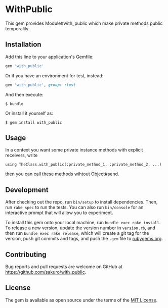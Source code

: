 # WithPublic

This gem provides Module#with_public which make private methods public temporalily.

## Installation

Add this line to your application's Gemfile:

```ruby
gem 'with_public'
```

Or if you have an environment for test, instead:

```ruby
gem 'with_public', group: :test
```

And then execute:

    $ bundle

Or install it yourself as:

    $ gem install with_public

## Usage

In a context you want some private instance methods with explicit receivers, write

    using TheClass.with_public(:private_method_1, :private_method_2, ...)

then you can call these methods wihtout Object#send.

## Development

After checking out the repo, run `bin/setup` to install dependencies. Then, run `rake spec` to run the tests. You can also run `bin/console` for an interactive prompt that will allow you to experiment.

To install this gem onto your local machine, run `bundle exec rake install`. To release a new version, update the version number in `version.rb`, and then run `bundle exec rake release`, which will create a git tag for the version, push git commits and tags, and push the `.gem` file to [rubygems.org](https://rubygems.org).

## Contributing

Bug reports and pull requests are welcome on GitHub at https://github.com/sakuro/with_public.

## License

The gem is available as open source under the terms of the [MIT License](https://opensource.org/licenses/MIT).
